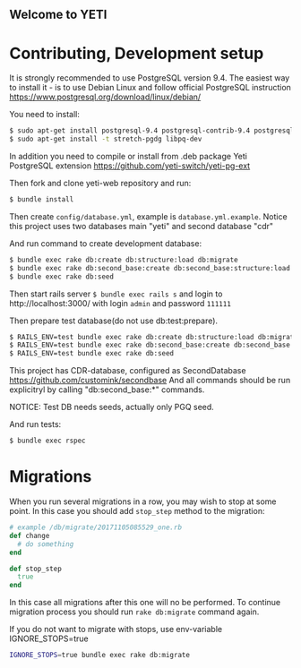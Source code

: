 ## Welcome to YETI

# Contributing, Development setup


It is strongly recommended to use PostgreSQL version 9.4.
The easiest way to install it - is to use Debian Linux and follow official PostgreSQL instruction
https://www.postgresql.org/download/linux/debian/

You need to install:

```sh
$ sudo apt-get install postgresql-9.4 postgresql-contrib-9.4 postgresql-9.4-prefix postgresql-9.4-pgq3 skytools3 skytools3-ticker
$ sudo apt-get install -t stretch-pgdg libpq-dev
```
In addition you need to compile or install from .deb package Yeti PostgreSQL extension https://github.com/yeti-switch/yeti-pg-ext

Then fork and clone yeti-web repository and run:

```sh
$ bundle install
```

Then create `config/database.yml`, example is `database.yml.example`. Notice this project uses two databases main "yeti" and second database "cdr"

And run command to create development database:

```sh
$ bundle exec rake db:create db:structure:load db:migrate
$ bundle exec rake db:second_base:create db:second_base:structure:load db:second_base:migrate
$ bundle exec rake db:seed
```

Then start rails server `$ bundle exec rails s` and login to http://localhost:3000/ with
login `admin` and password `111111`

Then prepare test database(do not use db:test:prepare).

```sh
$ RAILS_ENV=test bundle exec rake db:create db:structure:load db:migrate
$ RAILS_ENV=test bundle exec rake db:second_base:create db:second_base:structure:load db:second_base:migrate
$ RAILS_ENV=test bundle exec rake db:seed
```

This project has CDR-database, configured as SecondDatabase
https://github.com/customink/secondbase
And all commands should be run explicitryl by calling "db:second_base:*" commands.

NOTICE: Test DB needs seeds, actually only PGQ seed.

And run tests:

```sh
$ bundle exec rspec
```

# Migrations

When you run several migrations in a row, you may wish to stop at some point. In this case you should add `stop_step` method to the migration:

```ruby
# example /db/migrate/20171105085529_one.rb
def change
  # do something
end

def stop_step
  true
end
```

In this case all migrations after this one will no be performed. To continue migration process you should run `rake db:migrate` command again.

If you do not want to migrate with stops, use env-variable IGNORE_STOPS=true

```sh
IGNORE_STOPS=true bundle exec rake db:migrate
```
